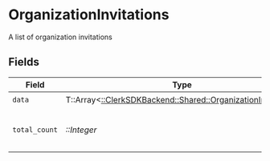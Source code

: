 # OrganizationInvitations

A list of organization invitations


## Fields

| Field                                                                                                        | Type                                                                                                         | Required                                                                                                     | Description                                                                                                  |
| ------------------------------------------------------------------------------------------------------------ | ------------------------------------------------------------------------------------------------------------ | ------------------------------------------------------------------------------------------------------------ | ------------------------------------------------------------------------------------------------------------ |
| `data`                                                                                                       | T::Array<[::ClerkSDKBackend::Shared::OrganizationInvitation](../../models/shared/organizationinvitation.md)> | :heavy_check_mark:                                                                                           | N/A                                                                                                          |
| `total_count`                                                                                                | *::Integer*                                                                                                  | :heavy_check_mark:                                                                                           | Total number of organization invitations<br/>                                                                |